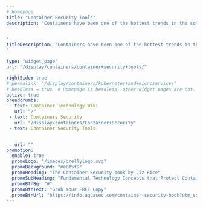 ```yaml
---
# Homepage
title: "Container Security Tools"
description: "Containers have been one of the hottest trends in the software industry in recent years as more organizations turn to them to build.  In working with containers, we need to recognize that they face a different range of threats from other sorts of software that we use. This page gathers resources about container security tools and compare them.


"
titleDescription: "Containers have been one of the hottest trends in the software industry in recent years as more organizations turn to them to build.  In working with containers, we need to recognize that they face a different range of threats from other sorts of software that we use. This page gathers resources about container security tools and compare them.
" 

type: "widget_page"
url: "/display/containers/container+security+tools/" 

rightSide: true 
# permalink: "/display/containers/kubernetes+and+microservices"
# headless = true  # Homepage is headless, other widget pages are not.
active: true
breadcrumbs:
 - text: Container Technology Wiki
   url: "/"
 - text: Containers Security
   url: "/display/containers/Container+Security"
 - text: Container Security Tools


   url: ""
promotion:
  enable: true
  promoLogo: "/images/orellylogo.svg"
  promoBackground: "#e8f5f9"
  promoHeading: "The Container Security book by Liz Rice"
  promoSubHeading: "Fundamental Technology Concepts that Protect Containerized Applications"
  promoBtnBg: "#"
  promoBtnText: "Grab Your FREE Copy"
  promoBtnUrl: "https://info.aquasec.com/container-security-book?utm_source=wiki"
---
```


